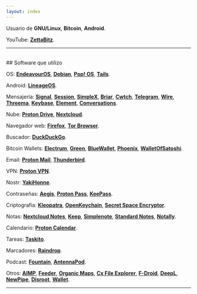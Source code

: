```yaml
---
layout: index
---
```


Usuario de **GNU/Linux**,  **Bitcoin**,  **Android**.

YouTube: [**ZettaBitz**](https://youtube.com/%40ZettaBitz).

---
<br>
## Software que utilizo

OS: [**EndeavourOS**](https://endeavouros.com/), [**Debian**](https://www.debian.org), [**Pop! OS**](https://pop.system76.com), [**Tails**](https://tails.boum.org).

Android: [**LineageOS**](https://lineageos.org/).

Mensajería: [**Signal**](https://signal.org/), [**Session**](https://getsession.org/), [**SimpleX**](https://simplex.chat/), [**Briar**](https://briarproject.org/), [**Cwtch**](https://cwtch.im/), [**Telegram**](https://telegram.org), [**Wire**](https://wire.com), [**Threema**](https://threema.ch), [**Keybase**](https://keybase.io), [**Element**](https://element.io), [**Conversations**](https://conversations.im/).

Nube: [**Proton Drive**](https://proton.me), [**Nextcloud**](https://nextcloud.com/).

Navegador web: [**Firefox**](https://www.mozilla.org/), [**Tor Browser**](https://www.torproject.org/).

Buscador: [**DuckDuckGo**](https://duckduckgo.com).

Bitcoin Wallets: [**Electrum**](https://electrum.org/), [**Green**](https://blockstream.com/green/), [**BlueWallet**](https://bluewallet.io/), [**Phoenix**](https://phoenix.acinq.co/), [**WalletOfSatoshi**](https://www.walletofsatoshi.com/).

Email: [**Proton Mail**](https://proton.me), [**Thunderbird**](https://www.thunderbird.net).

VPN: [**Proton VPN**](https://proton.me).

Nostr: [**YakiHonne**](https://www.yakihonne.com/yakihonne-mobile-app).

Contraseñas: [**Aegis**](https://getaegis.app/), [**Proton Pass**](https://proton.me), [**KeePass**](https://keepass.info/download.html).

Criptografia: [**Kleopatra**](https://apps.kde.org/es/kleopatra/), [**OpenKeychain**](https://www.openkeychain.org/), [**Secret Space Encryptor**](https://paranoiaworks.mobi/sse/).

Notas: [**Nextcloud Notes**](https://apps.nextcloud.com/apps/notes), [**Keep**](https://keep.google.com/), [**Simplenote**](https://simplenote.com/), [**Standard Notes**](https://standardnotes.com/), [**Notally**](https://github.com/OmGodse/Notally).

Calendario: [**Proton Calendar**](https://proton.me).

Tareas: [**Taskito**](https://taskito.io/).

Marcadores: [**Raindrop**](https://raindrop.io).

Podcast: [**Fountain**](https://fountain.fm/), [**AntennaPod**](https://antennapod.org/).

Otros: [**AIMP**](https://www.aimp.ru/), [**Feeder**](https://github.com/spacecowboy/feeder), [**Organic Maps**](https://organicmaps.app/), [**Cx File Explorer**](https://play.google.com/store/apps/details?id=com.cxinventor.file.explorer), [**F-Droid**](https://f-droid.org/), [**DeepL**](https://www.deepl.com), [**NewPipe**](https://newpipe.net/), [**Disroot**](https://disroot.org), [**Wallet**](https://budgetbakers.com/).

---